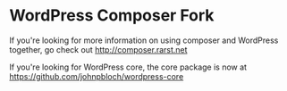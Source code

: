 # WordPress Composer Fork

If you're looking for more information on using composer and WordPress together, go check out http://composer.rarst.net

If you're looking for WordPress core, the core package is now at https://github.com/johnpbloch/wordpress-core

